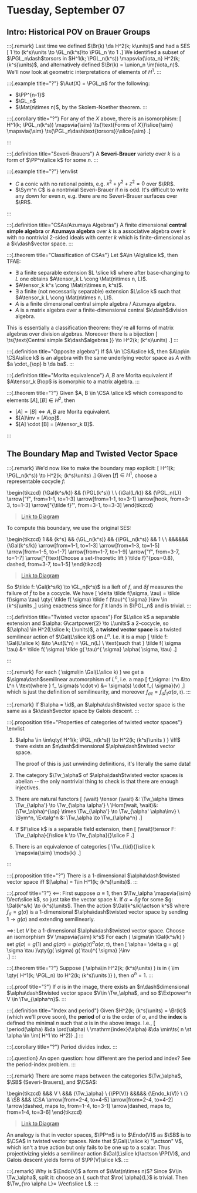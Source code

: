 # Tuesday, September 07

## Intro: Historical POV on Brauer Groups

:::{.remark}
Last time we defined $\Br(k) \da H^2(k; k\units)$ and had a SES
\[
1 \to (k^s)\units \to \GL_n(k^s)\to \PGL_n \to 1
.\]
We identified a subset of $\PGL_n\dash$torsors in $H^1(k; \PGL_n(k^s)) \mapsvia{\iota_n} H^2(k; (k^s)\units)$, and alternatively defined $\Br(k) = \union_n \im(\iota_n)$.
We'll now look at geometric interpretations of elements of $H^1$.
:::

:::{.example title="?"}
$\Aut(X) = \PGL_n$ for the following:

- $\PP^{n-1}$
- $\GL_n$
- $\Mat(n\times n)$, by the Skolem-Noether theorem.
:::

:::{.corollary title="?"}
For any of the $X$ above, there is an isomorphism:
\[
H^1(k; \PGL_n(k^s)) 
\mapsvia{\sim} \ts{\text{Forms of $X$}}\slice{\sim}
\mapsvia{\sim} 
\ts{\PGL_n\dash\text{torsors}}\slice{\sim}
.\]

:::

:::{.definition title="Severi-Brauers"}
A **Severi-Brauer** variety over $k$ is a form of $\PP^n\slice k$ for some $n$.
:::

:::{.example title="?"}
\envlist

- $C$ a conic with no rational points, e.g. $x^2 + y^2 + z^2 = 0$ over $\RR$.
- $\Sym^n C$ is a nontrivial Severi-Brauer if $n$ is odd.
  It's difficult to write any down for even $n$, e.g. there are no Severi-Brauer surfaces over $\RR$.

:::

:::{.definition title="CSAs/Azumaya Algebras"}
A finite dimensional **central simple algebra** or **Azumaya algebra** over $k$ is a associative algebra over $k$ with no nontrivial 2-sided ideals with center $k$ which is finite-dimensional as a $k\dash$vector space.
:::

:::{.theorem title="Classification of CSAs"}
Let $A\in \Alg\slice k$, then TFAE:

- $\exists$ a finite separable extension $L \slice k$ where after base-changing to $L$ one obtains $A\tensor_k L \cong \Mat(n\times n, L)$.
- $A\tensor_k k^s \cong \Mat(n\times n, k^s)$.
- $\exists$ a finite (not necessarily separable) extension $L\slice k$ such that $A\tensor_k L \cong \Mat(n\times n, L)$.
- $A$ is a finite dimensional central simple algebra / Azumaya algebra.
- $A$ is a matrix algebra over a finite-dimensional central $k\dash$division algebra.

This is essentially a classification theorem: they're all forms of matrix algebras over division algebras.
Moreover there is a bijection
\[
\ts{\text{Central simple $k\dash$algebras }} \to H^2(k; (k^s)\units)
.\]
:::

:::{.definition title="Opposite algebra"}
If $A \in \CSA\slice k$, then $A\op\in \CSA\slice k$ is an algebra with the same underlying vector space as $A$ with $a \cdot_{\op} b \da ba$.
:::

:::{.definition title="Morita equivalence"}
$A, B$ are Morita equivalent if $A\tensor_k B\op$ is isomorphic to a matrix algebra.
:::

:::{.theorem title="?"}
Given $A, B \in \CSA \slice k$ which correspond to elements $[A], [B]\in H^2$, then

- $[A] = [B] \iff A, B$ are Morita equivalent.
- $[A]\inv = [A\op]$.
- $[A] \cdot [B] = [A\tensor_k B]$.

:::

## The Boundary Map and Twisted Vector Space

:::{.remark}
We'd now like to make the boundary map explicit:
\[
H^1(k; \PGL_n(k^s)) \to H^2(k; (k^s)\units)
.\]
Given $[f] \in H^1$, choose a representable cocycle $f$:

\begin{tikzcd}
	{\Gal(k^s/k)} && {\PGL(k^s)} \\
	\\
	{\Gal(L/k)} && {\PGL_n(L)}
	\arrow["f", from=1-1, to=1-3]
	\arrow[from=1-1, to=3-1]
	\arrow[hook, from=3-3, to=1-3]
	\arrow["{\tilde f}"', from=3-1, to=3-3]
\end{tikzcd}

> [Link to Diagram](https://q.uiver.app/?q=WzAsNCxbMCwwLCJcXEdhbChrXnMvaykiXSxbMiwwLCJcXFBHTChrXnMpIl0sWzAsMiwiXFxHYWwoTC9rKSJdLFsyLDIsIlxcUEdMX24oTCkiXSxbMCwxLCJmIl0sWzAsMl0sWzMsMSwiIiwyLHsic3R5bGUiOnsidGFpbCI6eyJuYW1lIjoiaG9vayIsInNpZGUiOiJ0b3AifX19XSxbMiwzLCJcXHRpbGRlIGYiLDJdXQ==)

To compute this boundary, we use the original SES:

\begin{tikzcd}
	1 && {k^s} && {\GL_n(k^s)} && {\PGL_n(k^s)} && 1 \\
	\\
	&&&&&& {\Gal(k^s/k)}
	\arrow[from=1-1, to=1-3]
	\arrow[from=1-3, to=1-5]
	\arrow[from=1-5, to=1-7]
	\arrow[from=1-7, to=1-9]
	\arrow["f", from=3-7, to=1-7]
	\arrow["{\text{Choose a set-theoretic lift } \tilde f}"{pos=0.8}, dashed, from=3-7, to=1-5]
\end{tikzcd}

> [Link to Diagram](https://q.uiver.app/?q=WzAsNixbMCwwLCIxIl0sWzIsMCwia15zIl0sWzQsMCwiXFxHTF9uKGtecykiXSxbNiwwLCJcXFBHTF9uKGtecykiXSxbOCwwLCIxIl0sWzYsMiwiXFxHYWwoa15zL2spIl0sWzAsMV0sWzEsMl0sWzIsM10sWzMsNF0sWzUsMywiZiJdLFs1LDIsIlxcdGV4dHtDaG9vc2UgYSBzZXQtdGhlb3JldGljIGxpZnQgfSBcXHRpbGRlIGYiLDAseyJsYWJlbF9wb3NpdGlvbiI6ODAsInN0eWxlIjp7ImJvZHkiOnsibmFtZSI6ImRhc2hlZCJ9fX1dXQ==)

So $\tilde f: \Gal(k^s/k) \to \GL_n(k^s)$ is a lieft of $f$, and $\delta f$ measures the failure of $\tilde f$ to be a cocycle.
We have 
\[
\delta \tilde f(\sigma, \tau) = \tilde f(\sigma \tau) \qty{ \tilde f( \sigma) \tilde f (\tau)^{ \sigma} }\inv \in (k^s)\units
,\]
using exactness since for $f$ it lands in $\PGL_n$ and is trivial.
:::

:::{.definition title="Twisted vector spaces"}
For $L\slice k$ a separable extension and $\alpha: G\cartpower{2} \to L\units$ a 2-cocycle, so $[\alpha] \in H^2(L\slice k; L\units)$, a **twisted vector space** is a twisted semilinear action of $\Gal(L\slice k)$ on $L^n$.
I.e. it is a map
\[
\tilde f: \Gal(L\slice k) &\to \Aut(L^n) = \GL_n(L) \\
\text{such that } \tilde f( \sigma \tau) &= \tilde f( \sigma) \tilde g( \tau)^{ \sigma} \alpha( \sigma, \tau)
.\]

:::

:::{.remark}
For each \( \sigma\in \Gal(L\slice k) \) we get a $\sigma\dash$semilinear automorphism of $L^n$, i.e. a map 
\[
f_\sigma: L^n &\to L^n \\
\text{where } f_ \sigma(s \cdot v) &= \sigma(s) \cdot f_{ \sigma}(v)
,\]
which is just the definition of semilinearity, and moreover $f_{ \sigma \tau} = f_{ \sigma} f_{ \tau} \alpha( \sigma, \tau)$.
:::

:::{.remark}
If $\alpha = \id$, an $\alpha\dash$twisted vector space is the same as a $k\dash$vector space by Galois descent.
:::

:::{.proposition title="Properties of categories of twisted vector spaces"}
\envlist

1. $\alpha \in \im\qty{ H^1(k; \PGL_n(k^s)) \to H^2(k; (k^s)\units ) } \iff$ there exists an $n\dash$dimensional $\alpha\dash$twisted vector space.
  
    The proof of this is just unwinding definitions, it's literally the same data!

2. The category $\Tw_\alpha$ of $\alpha\dash$twisted vector spaces is abelian -- the only nontrivial thing to check is that there are enough injectives.

3. There are natural functors
\[
(\wait) \tensor (\wait) &: 
\Tw_\alpha \times \Tw_{\alpha'} \to \Tw_{\alpha \alpha'} \\
\Hom(\wait, \wait)&:
(\Tw_\alpha)^{\op} \times \Tw_{\alpha'} \to \Tw_{\alpha' \alpha\inv} \\
\Sym^n, \Extalg^n &:
\Tw_\alpha \to \Tw_{\alpha^n}
.\]

4. If $F\slice k$ is a separable field extension, then 
\[
(\wait)\tensor F: \Tw_{\alpha}{}\slice k \to \Tw_{\alpha}{}\slice F
.\]

5. There is an equivalence of categories
\[
\Tw_{\id}{}\slice k \mapsvia{\sim} \mods{k}
.\]


:::

:::{.proposition title="?"}
There is a 1-dimensional $\alpha\dash$twisted vector space iff $[\alpha] = 1\in H^1(k; (k^s)\units)$.
:::

:::{.proof title="?"}
$\impliedby$:
First suppose $\alpha \equiv 1$, then $\Tw_\alpha \mapsvia{\sim} \Vect\slice k$, so just take the vector space $k$.
If $\alpha = \delta g$ for some $g: \Gal(k^s/k) \to (k^s)\units$.
Then the action $\Gal(k^s/k)\actson k^s$ where $f_\sigma = g(\sigma)$ is a 1-dimensional $\alpha\dash$twisted vector space by sending $1\to g(\sigma)$ and extending semilinearly.

$\implies$:
Let $V$ be a 1-dimensional $\alpha\dash$twisted vector space.
Choose an isomorphism $V \mapsvia{\sim} k^s$
For each \( \sigma\in \Gal(k^s/k) \) set $g(\sigma) = g(1)$ and $g( \sigma \tau) = g( \sigma) g( \tau)^{ \sigma} \alpha( \sigma, \tau)$, then 
\[ 
\alpha= \delta g = g( \sigma \tau )\qty{g( \sigma) g( \tau)^{ \sigma} }\inv  
.\]
:::

:::{.theorem title="?"}
Suppose \( \alpha\in H^2(k; (k^s)\units) \) is in \( \im \qty{ H^1(k; \PGL_n) \to H^2(k; (k^s)\units )} \), then $\alpha^n = 1$. 
:::

:::{.proof title="?"}
If $\alpha$ is in the image, there exists an $n\dash$dimensional $\alpha\dash$twisted vector space $V\in \Tw_\alpha$, and so $\Extpower^n V \in \Tw_{\alpha^n}$.
:::

:::{.definition title="Index and period"}
Given $H^2(k; (k^s)\units) = \Br(k)$ (which we'll prove soon), the **period** of $\alpha$ is the order of $\alpha$, and the **index** is defined the minimal $n$ such that $\alpha$ is in the above image.
I.e.,
\[
\period(\alpha) &\da \ord(\alpha) \\
\mathrm{index}(\alpha) &\da \min\ts{ n \st \alpha \in \im( H^1 \to H^2)}
.\]
:::

:::{.corollary title="?"}
Period divides index.
:::

:::{.question}
An open question: how different are the period and index?
See the period-index problem.
:::

:::{.remark}
There are some maps between the categories $\Tw_\alpha$, $\SB$ (Severi-Brauers), and $\CSA$:

\begin{tikzcd}
	&&& V \\
	&&& {\Tw_\alpha} \\
	{\PP(V)} &&&&& {\Endo_k(V)} \\
	{} & \SB &&& \CSA
	\arrow[from=2-4, to=4-5]
	\arrow[from=2-4, to=4-2]
	\arrow[dashed, maps to, from=1-4, to=3-1]
	\arrow[dashed, maps to, from=1-4, to=3-6]
\end{tikzcd}

> [Link to Diagram](https://q.uiver.app/?q=WzAsNyxbMywxLCJcXFR3X1xcYWxwaGEiXSxbMSwzLCJcXFNCIl0sWzQsMywiXFxDU0EiXSxbMywwLCJWIl0sWzAsM10sWzAsMiwiXFxQUChWKSJdLFs1LDIsIlxcRW5kX2soVikiXSxbMCwyXSxbMCwxXSxbMyw1LCIiLDIseyJzdHlsZSI6eyJ0YWlsIjp7Im5hbWUiOiJtYXBzIHRvIn0sImJvZHkiOnsibmFtZSI6ImRhc2hlZCJ9fX1dLFszLDYsIiIsMCx7InN0eWxlIjp7InRhaWwiOnsibmFtZSI6Im1hcHMgdG8ifSwiYm9keSI6eyJuYW1lIjoiZGFzaGVkIn19fV1d)

An analogy is that in vector spaces, $\PP^n$ is to $\Endo(V)$ as $\SB$ is to $\CSA$ in twisted vector spaces.
Note that $\Gal(L\slice k) "\actson" V$, which isn't a true action but only fails to be one up to a scalar.
Thus projectivizing yields a semilinear action $\Gal(L\slice k)\actson \PP(V)$, and Galois descent yields forms of $\PP(V)\slice k$.
:::

:::{.remark}
Why is $\Endo(V)$ a form of $\Mat(n\times n)$?
Since $V\in \Tw_\alpha$, split it: choose an $L$ such that $\ro{ \alpha}{L}$ is trivial.
Then $\Tw_{\ro \alpha L}= \Vect\slice L$.
:::

